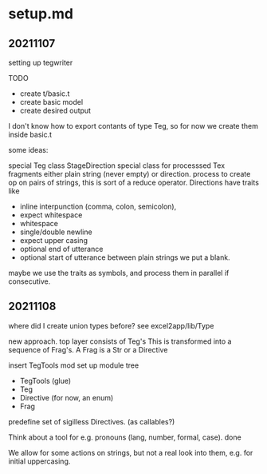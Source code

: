 # setup.md


## 20211107

setting up tegwriter

TODO

- create t/basic.t
- create basic model 
- create desired output

I don't know how to export contants of type Teg,
so for now we create them inside basic.t

some ideas:

special Teg class StageDirection
special class for processsed Tex fragments
either plain string (never empty) or direction.
process to create op on pairs of strings,
this is sort of a reduce operator.
Directions have traits like
- inline interpunction (comma, colon, semicolon), 
- expect whitespace
- whitespace
- single/double newline
- expect upper casing
- optional end of utterance
- optional start of utterance
between plain strings we put a blank.

maybe we use the traits as symbols,
and process them in parallel if consecutive.

## 20211108

where did I create union types before? see excel2app/lib/Type

new approach. top layer consists of Teg's 
This is transformed into a sequence of Frag's.
A Frag is a Str or a Directive

insert TegTools mod
set up module tree
 - TegTools (glue)
  - Teg
  - Directive (for now, an enum)
  - Frag

predefine set of sigilless Directives. (as callables?)

Think about a tool for e.g. pronouns (lang, number, formal, case). done

We allow for some actions on strings, but not a real look into them,
e.g. for initial uppercasing.